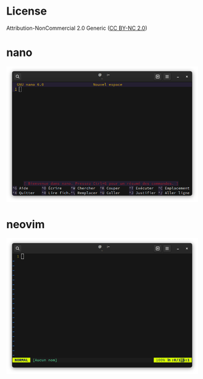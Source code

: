 # License

Attribution-NonCommercial 2.0 Generic ([CC BY-NC 2.0](https://creativecommons.org/licenses/by-nc/2.0/)) 


# nano

![](Screenshot.png)


# neovim

![](/nvim/Screenshot.png)
